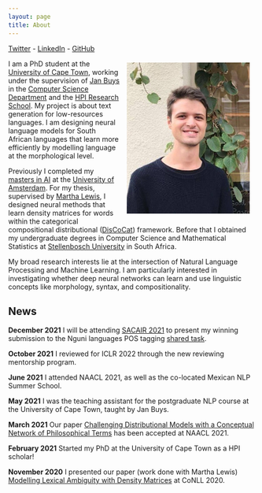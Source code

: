 ```yaml
---
layout: page
title: About
---
```


<a href="https://twitter.com/francoisrmeyer">Twitter</a> - <a href="https://www.linkedin.com/in/francoisrmeyer/">LinkedIn</a> - <a href="https://github.com/francois-meyer">GitHub</a>

<img src="/images/pp.jpg" alt="drawing" width="250" style="float:right; padding: 10pt; padding-top: 5pt"/>

I am a PhD student at the [University of Cape Town](https://www.uct.ac.za/), working under the supervision of [Jan Buys](http://www.janmbuys.com/) in the [Computer Science Department](http://www.sit.uct.ac.za/sit/depts/science)	 and the [HPI Research School](http://www.sit.uct.ac.za/sit/research/hpi). 
My project is about text generation for low-resources languages. I am designing neural language models for South African languages that learn more efficiently by modelling language at the morphological level.

Previously I completed my [masters in AI](https://www.uva.nl/en/programmes/masters/artificial-intelligence/study-programme/study-programme.html) at the [University of Amsterdam](https://www.uva.nl/en). For my thesis, supervised by [Martha Lewis](https://marthaflinderslewis.wordpress.com/), I designed neural methods that learn density matrices for words within the categorical compositional distributional ([DisCoCat](https://ncatlab.org/nlab/show/categorical+compositional+distributional+semantics)) framework. Before that
I obtained my undergraduate degrees in Computer Science and Mathematical Statistics at [Stellenbosch University](http://www.cs.sun.ac.za/) in South Africa.

My broad research interests lie at the intersection of Natural Language Processing and Machine Learning. I am particularly interested in investigating whether deep neural networks can learn and use linguistic concepts like morphology, syntax, and compositionality.

<h2>News</h2>

<b>December 2021</b> I will be attending [SACAIR 2021](https://2021.sacair.org.za/) to present my winning submission to the Nguni languages POS tagging [shared task](https://dh2021.digitalhumanities.org.za/shared-task/). 

<b>October 2021</b> I reviewed for ICLR 2022 through the new reviewing mentorship program.

<b>June 2021</b> I attended NAACL 2021, as well as the co-located Mexican NLP Summer School. 

<b>May 2021</b> I was the teaching assistant for the postgraduate NLP course at the University of Cape Town, taught by Jan Buys.

<b>March 2021</b> Our paper [Challenging Distributional Models with a Conceptual Network of Philosophical Terms](https://aclanthology.org/2021.naacl-main.199.pdf) has been accepted at NAACL 2021.

<b>February 2021</b> Started my PhD at the University of Cape Town as a HPI scholar!


<b>November 2020</b> I presented our paper (work done with Martha Lewis) [Modelling Lexical Ambiguity with Density Matrices](https://www.aclweb.org/anthology/2020.conll-1.21.pdf) at CoNLL 2020.